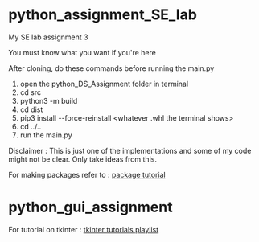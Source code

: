# python_assignment_SE_lab
My SE lab assignment 3

You must know what you want if you're here

After cloning, do these commands before running the main.py

 1. open the python_DS_Assignment folder in terminal
 2. cd src
 3. python3 -m build
 4. cd dist
 5. pip3 install --force-reinstall <whatever .whl the terminal shows>
 6. cd ../..
 7. run the main.py
 
 Disclaimer : This is just one of the implementations and some of my code might not be clear. Only take ideas from this.
 
 For making packages refer to : [package tutorial](https://github.com/pypa/sampleproject.git)
 
 # python_gui_assignment
For tutorial on tkinter : [tkinter tutorials playlist](http://bit.ly/2UFLKgj)

